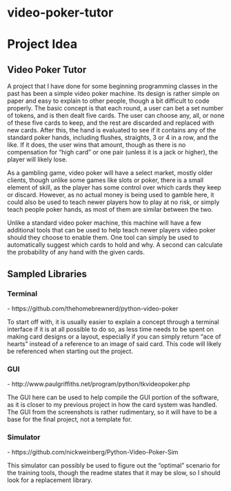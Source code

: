 # video-poker-tutor

<h1>Project Idea</h1>
<h2>Video Poker Tutor</h1>
	<p>A project that I have done for some beginning programming classes in the past has been a simple video poker machine. Its design is rather simple on paper and easy to explain to other people, though a bit difficult to code properly. The basic concept is that each round, a user can bet a set number of tokens, and is then dealt five cards. The user can choose any, all, or none of these five cards to keep, and the rest are discarded and replaced with new cards. After this, the hand is evaluated to see if it contains any of the standard poker hands, including flushes, straights, 3 or 4 in a row, and the like. If it does, the user wins that amount, though as there is no compensation for “high card” or one pair (unless it is a jack or higher), the player will likely lose.</p>
	<p>As a gambling game, video poker will have a select market, mostly older clients, though unlike some games like slots or poker, there is a small element of skill, as the player has some control over which cards they keep or discard. However, as no actual money is being used to gamble here, it could also be used to teach newer players how to play at no risk, or simply teach people poker hands, as most of them are similar between the two.</p>
	<p>Unlike a standard video poker machine, this machine will have a few additional tools that can be used to help teach newer players video poker should they choose to enable them. One tool can simply be used to automatically suggest which cards to hold and why. A second can calculate the probability of any hand with the given cards.<p>
<h2>Sampled Libraries</h2>
<h3>Terminal</h3> - https://github.com/thehomebrewnerd/python-video-poker
<p>To start off with, it is usually easier to explain a concept through a terminal interface if it is at all possible to do so, as less time needs to be spent on making card designs or a layout, especially if you can simply return “ace of hearts” instead of a reference to an image of said card. This code will likely be referenced when starting out the project.</p>
<h3>GUI</h3> - http://www.paulgriffiths.net/program/python/tkvideopoker.php 
<p>The GUI here can be used to help compile the GUI portion of the software, as it is closer to my previous project in how the card system was handled. The GUI from the screenshots is rather rudimentary, so it will have to be a base for the final project, not a template for.</p>
<h3>Simulator</h3> - https://github.com/nickweinberg/Python-Video-Poker-Sim
<p>This simulator can possibly be used to figure out the “optimal” scenario for the training tools, though the readme states that it may be slow, so I should look for a replacement library.</p>
